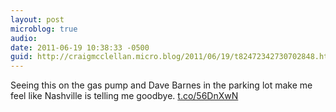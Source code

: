 ```yaml
---
layout: post
microblog: true
audio: 
date: 2011-06-19 10:38:33 -0500
guid: http://craigmcclellan.micro.blog/2011/06/19/t82472342730702848.html
---
```

Seeing this on the gas pump and Dave Barnes in the parking lot make me feel like Nashville is telling me goodbye.  [t.co/56DnXwN](http://t.co/56DnXwN)
